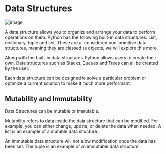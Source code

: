 # Data Structures

![image](https://github.com/RichardMiruka/Power-Learn-Project/assets/105627752/1fd31476-ab7d-4d1a-baa9-324d91c6d34b)

A data structure allows you to organize and arrange your data to perform operations on them. Python has the following built-in data structures: List, dictionary, tuple and set. These are all considered non-primitive data structures, meaning they are classed as objects, we will explore this more.

Along with the built-in data structures, Python allows users to create their own. Data structures such as Stacks, Queues and Trees can all be created by the user.

Each data structure can be designed to solve a particular problem or optimize a current solution to make it much more performant.

## Mutability and Immutability
Data Structures can be mutable or immutable.

Mutability refers to data inside the data structure that can be modified. For example, you can either change, update, or delete the data when needed. A list is an example of a mutable data structure.

An immutable data structure will not allow modification once the data has been set. The tuple is an example of an immutable data structure.
